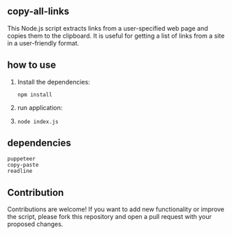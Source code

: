 ## copy-all-links
This Node.js script extracts links from a user-specified web page and copies them to the clipboard. It is useful for getting a list of links from a site in a user-friendly format.

## how to use

1. Install the dependencies:

   ```
   npm install
    ```
1. run application:
2. ```
   node index.js
   ```
## dependencies
   ```
   puppeteer
   copy-paste
   readline
   ```

## Contribution

   Contributions are welcome! If you want to add new functionality or improve the script, please fork this repository and open a pull request with your proposed changes.
